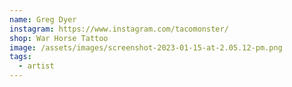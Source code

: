 ```yaml
---
name: Greg Dyer
instagram: https://www.instagram.com/tacomonster/
shop: War Horse Tattoo
image: /assets/images/screenshot-2023-01-15-at-2.05.12-pm.png
tags:
  - artist
---
```

